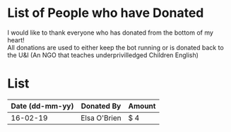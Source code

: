 # List of People who have Donated

I would like to thank everyone who has donated from the bottom of my heart!  
All donations are used to either keep the bot running or is donated back to the U&I (An NGO that teaches underprivilledged Children English)

# List

| Date (dd-mm-yy) | Donated By   | Amount |
|-----------------|--------------|--------|
| 16-02-19        | Elsa O'Brien | $ 4    |
